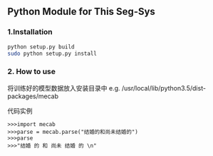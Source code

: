 ## Python Module for This Seg-Sys

### 1.Installation   
```sh
python setup.py build
sudo python setup.py install 
```   

### 2. How to use 
   
将训练好的模型数据放入安装目录中
e.g. /usr/local/lib/python3.5/dist-packages/mecab   
   
代码实例
```pycon
>>>import mecab
>>>parse = mecab.parse("结婚的和尚未结婚的")
>>>parse
>>>"结婚 的 和 尚未 结婚 的 \n"
```
